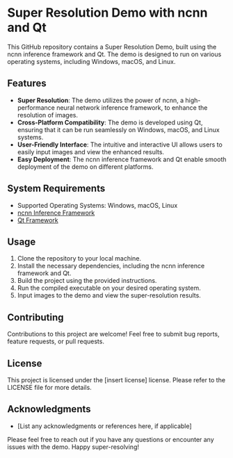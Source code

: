 # Super Resolution Demo with ncnn and Qt

This GitHub repository contains a Super Resolution Demo, built using the ncnn inference framework and Qt. The demo is designed to run on various operating systems, including Windows, macOS, and Linux.

## Features

- **Super Resolution**: The demo utilizes the power of ncnn, a high-performance neural network inference framework, to enhance the resolution of images.
- **Cross-Platform Compatibility**: The demo is developed using Qt, ensuring that it can be run seamlessly on Windows, macOS, and Linux systems.
- **User-Friendly Interface**: The intuitive and interactive UI allows users to easily input images and view the enhanced results.
- **Easy Deployment**: The ncnn inference framework and Qt enable smooth deployment of the demo on different platforms.

## System Requirements

- Supported Operating Systems: Windows, macOS, Linux
- [ncnn Inference Framework](https://github.com/Tencent/ncnn)
- [Qt Framework](https://www.qt.io/)

## Usage

1. Clone the repository to your local machine.
2. Install the necessary dependencies, including the ncnn inference framework and Qt.
3. Build the project using the provided instructions.
4. Run the compiled executable on your desired operating system.
5. Input images to the demo and view the super-resolution results.

## Contributing

Contributions to this project are welcome! Feel free to submit bug reports, feature requests, or pull requests.

## License

This project is licensed under the [insert license] license. Please refer to the LICENSE file for more details.

## Acknowledgments

- [List any acknowledgments or references here, if applicable]

Please feel free to reach out if you have any questions or encounter any issues with the demo. Happy super-resolving!
